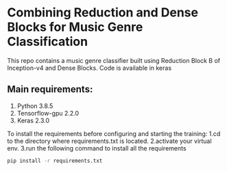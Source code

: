 # Combining Reduction and Dense Blocks for Music Genre Classification
This repo contains a music genre classifier built using Reduction Block B of Inception-v4 and Dense Blocks. Code is available in keras

## Main requirements:
  1. Python 3.8.5
  2. Tensorflow-gpu 2.2.0
  3. Keras 2.3.0 

To install the requirements before configuring and starting the training:
  1.cd to the directory where requirements.txt is located.
  2.activate your virtual env.
  3.run the following command to install all the requirements
  
```bash
pip install -r requirements.txt
```
